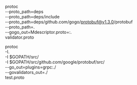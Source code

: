 protoc \
--proto_path=deps \
--proto_path=deps/include \
--proto_path=deps/github.com/gogo/protobuf@v1.3.0/protobuf \
--proto_path=. \
--gogo_out=Mdescriptor.proto=:. \
validator.proto


protoc \
-I. \
-I $GOPATH/src/ \
-I $GOPATH/src/github.com/google/protobuf/src/ \
--go_out=plugins=grpc:./ \
--govalidators_out=./ \
test.proto